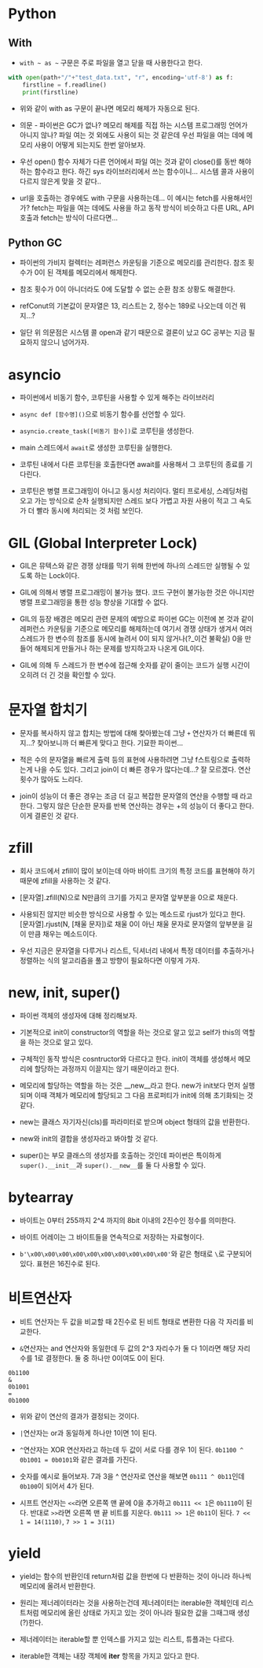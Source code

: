 # Python

## With

- `with ~ as ~` 구문은 주로 파일을 열고 닫을 때 사용한다고 한다. 

```python
with open(path+"/"+"test_data.txt", "r", encoding='utf-8') as f:
    firstline = f.readline()
    print(firstline)
```

- 위와 같이 with as 구문이 끝나면 메모리 해제가 자동으로 된다.

- 의문 - 파이썬은 GC가 없나? 메모리 해제를 직접 하는 시스템 프로그래밍 언어가 아니지 않나? 파일 여는 것 외에도 사용이 되는 것 같은데 우선 파일을 여는 데에 메모리 사용이 어떻게 되는지도 한번 알아보자.

- 우선 open() 함수 자체가 다른 언어에서 파일 여는 것과 같이 close()를 동반 해야 하는 함수라고 한다. 하긴 sys 라이브러리에서 쓰는 함수이니... 시스템 콜과 사용이 다르지 않은게 맞을 것 같다..

- url을 호출하는 경우에도 with 구문을 사용하는데... 이 예시는 fetch를 사용해서인가? fetch는 파일을 여는 데에도 사용을 하고 동작 방식이 비슷하고 다른 URL, API 호출과 fetch는 방식이 다르다면...

## Python GC

- 파이썬의 가비지 컬렉터는 레퍼런스 카운팅을 기준으로 메모리를 관리한다. 참조 횟수가 0이 된 객체를 메모리에서 해제한다.

- 참조 횟수가 0이 아니더라도 0에 도달할 수 없는 순환 참조 상황도 해결한다.

- refConut의 기본값이 문자열은 13, 리스트는 2, 정수는 189로 나오는데 이건 뭐지...?

- 일단 위 의문점은 시스템 콜 open과 같기 때문으로 결론이 났고 GC 공부는 지금 필요하지 않으니 넘어가자.

# asyncio

- 파이썬에서 비동기 함수, 코루틴을 사용할 수 있게 해주는 라이브러리

- `async def [함수명]()`으로 비동기 함수를 선언할 수 있다.

- `asyncio.create_task([비동기 함수])`로 코루틴을 생성한다.

- main 스레드에서 `await`로 생성한 코루틴을 실행한다.

- 코루틴 내에서 다른 코루틴을 호출한다면 await를 사용해서 그 코루틴의 종료를 기다린다. 

- 코루틴은 병렬 프로그래밍이 아니고 동시성 처리이다. 멀티 프로세싱, 스레딩처럼 오고 가는 방식으로 순차 실행되지만 스레드 보다 가볍고 자원 사용이 적고 그 속도가 더 빨라 동시에 처리되는 것 처럼 보인다. 

# GIL (Global Interpreter Lock)

- GIL은 뮤텍스와 같은 경쟁 상태를 막기 위해 한번에 하나의 스레드만 실행될 수 있도록 하는 Lock이다.

- GIL에 의해서 병렬 프로그래밍이 불가능 했다. 코드 구현이 불가능한 것은 아니지만 병렬 프로그래밍을 통한 성능 향상을 기대할 수 없다.

- GIL의 등장 배경은 메모리 관련 문제의 예방으로 파이썬 GC는 이전에 본 것과 같이 레퍼런스 카운팅을 기준으로 메모리를 해제하는데 여기서 경쟁 상태가 생겨서 여러 스레드가 한 변수의 참조를 동시에 늘려서 0이 되지 않거나(?_이건 불확실) 0을 만들어 해제되게 만들거나 하는 문제를 방지하고자 나온게 GIL이다.

- GIL에 의해 두 스레드가 한 변수에 접근해 숫자를 같이 줄이는 코드가 실행 시간이 오히려 더 긴 것을 확인할 수 있다.

# 문자열 합치기

- 문자를 복사하지 않고 합치는 방법에 대해 찾아봤는데 그냥 `+` 연산자가 더 빠른데 뭐지...? 찾아보니까 더 빠른게 맞다고 한다. 기묘한 파이썬...

- 적은 수의 문자열을 빠르게 출력 등의 표현에 사용하려면 그냥 f스트링으로 출력하는게 나을 수도 있다. 그리고 join이 더 빠른 경우가 많다는데...? 잘 모르겠다. 연산 횟수가 많아도 느리다.

- join이 성능이 더 좋은 경우는 조금 더 길고 복잡한 문자열의 연산을 수행할 때 라고 한다. 그렇지 않은 단순한 문자를 반복 연산하는 경우는 +의 성능이 더 좋다고 한다. 이게 결론인 것 같다.

# zfill

- 회사 코드에서 zfill이 많이 보이는데 아마 바이트 크기의 특정 코드를 표현해야 하기 때문에 zfill을 사용하는 것 같다.

- [문자열].zfill(N)으로 N만큼의 크기를 가지고 문자열 앞부분을 0으로 채운다.

- 사용되진 않지만 비슷한 방식으로 사용할 수 있는 메소드로 rjust가 있다고 한다. [문자열].rjust(N, [채울 문자])로 채울 0이 아닌 채울 문자로 문자열의 앞부분을 길이 만큼 채우는 메소드이다.

- 우선 지금은 문자열을 다루거나 리스트, 딕셔너리 내에서 특정 데이터를 추출하거나 정렬하는 식의 알고리즘을 풀고 방향이 필요하다면 이렇게 가자.

# __new__, __init__, super()

- 파이썬 객체의 생성자에 대해 정리해보자.

- 기본적으로 init이 constructor의 역할을 하는 것으로 알고 있고 self가 this의 역할을 하는 것으로 알고 있다.

- 구체적인 동작 방식은 cosntructor와 다르다고 한다. init이 객체를 생성해서 메모리에 할당하는 과정까지 이끌지는 않기 때문이라고 한다.

- 메모리에 할당하는 역할을 하는 것은 __new__라고 한다. new가 init보다 먼저 실행되며 이때 객체가 메모리에 할당되고 그 다음 프로퍼티가 init에 의해 초기화되는 것 같다.

- new는 클래스 자기자신(cls)를 파라미터로 받으며 object 형태의 값을 반환한다.

- new와 init의 결합을 생성자라고 봐야할 것 같다.

- super()는 부모 클래스의 생성자를 호출하는 것인데 파이썬은 특이하게 `super().__init__`과 `super().__new__`를 둘 다 사용할 수 있다.

# bytearray

- 바이트는 0부터 255까지 2^4 까지의 8bit 이내의 2진수인 정수를 의미한다.

- 바이트 어레이는 그 바이트들을 연속적으로 저장하는 자료형이다.

- `b'\x00\x00\x00\x00\x00\x00\x00\x00\x00\x00'`와 같은 형태로 `\`로 구분되어있다. 표현은 16진수로 된다.

# 비트연산자

- 비트 연산자는 두 값을 비교할 때 2진수로 된 비트 형태로 변환한 다음 각 자리를 비교한다.

- `&`연산자는 and 연산자와 동일한데 두 값의 2^3 자리수가 둘 다 1이라면 해당 자리수를 1로 결정한다. 둘 중 하나만 0이여도 0이 된다.

```
0b1100
&
0b1001
=
0b1000
```

- 위와 같이 연산의 결과가 결정되는 것이다.

- `|`연산자는 or과 동일하게 하나만 1이면 1이 된다.

- `^`연산자는 XOR 연산자라고 하는데 두 값이 서로 다를 경우 1이 된다. `0b1100 ^ 0b1001 = 0b0101`와 같은 결과를 가진다.

- 숫자를 예시로 들어보자. 7과 3을 ^ 연산자로 연산을 해보면 `0b111 ^ 0b11`인데 `0b100`이 되어서 4가 된다.

- 시프트 연산자는 `<<`라면 오른쪽 맨 끝에 0을 추가하고 `0b111 << 1`은 `0b1110`이 된다. 반대로 `>>`라면 오른쪽 맨 끝 비트를 지운다. `0b111 >> 1`은 `0b11`이 된다. `7 << 1 = 14(1110)`, `7 >> 1 = 3(11)`

# yield

- yield는 함수의 반환인데 return처럼 값을 한번에 다 반환하는 것이 아니라 하나씩 메모리에 올려서 반환한다.

- 원리는 제너레이터라는 것을 사용하는건데 제너레이터는 iterable한 객체인데 리스트처럼 메모리에 올린 상태로 가지고 있는 것이 아니라 필요한 값을 그때그때 생성(?)한다.

- 제너레이터는 iterable할 뿐 인덱스를 가지고 있는 리스트, 튜플과는 다르다.

- iterable한 객체는 내장 객체에 __iter__ 항목을 가지고 있다고 한다.